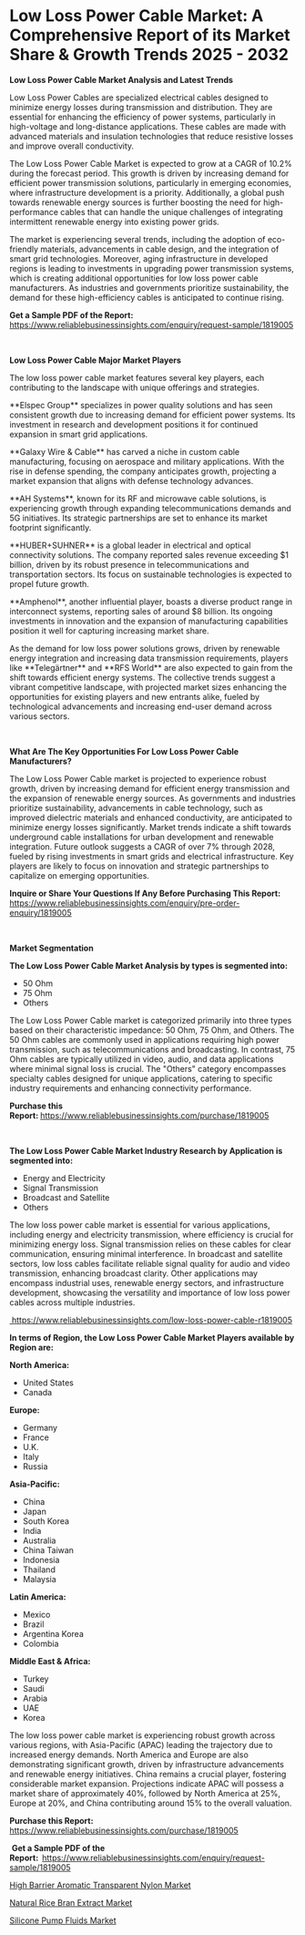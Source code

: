 <p><h1>Low Loss Power Cable Market: A Comprehensive Report of its Market Share & Growth Trends 2025 - 2032</h1></p><p><strong>Low Loss Power Cable Market Analysis and Latest Trends</strong></p>
<p><p>Low Loss Power Cables are specialized electrical cables designed to minimize energy losses during transmission and distribution. They are essential for enhancing the efficiency of power systems, particularly in high-voltage and long-distance applications. These cables are made with advanced materials and insulation technologies that reduce resistive losses and improve overall conductivity.</p><p>The Low Loss Power Cable Market is expected to grow at a CAGR of 10.2% during the forecast period. This growth is driven by increasing demand for efficient power transmission solutions, particularly in emerging economies, where infrastructure development is a priority. Additionally, a global push towards renewable energy sources is further boosting the need for high-performance cables that can handle the unique challenges of integrating intermittent renewable energy into existing power grids.</p><p>The market is experiencing several trends, including the adoption of eco-friendly materials, advancements in cable design, and the integration of smart grid technologies. Moreover, aging infrastructure in developed regions is leading to investments in upgrading power transmission systems, which is creating additional opportunities for low loss power cable manufacturers. As industries and governments prioritize sustainability, the demand for these high-efficiency cables is anticipated to continue rising.</p></p>
<p><strong>Get a Sample PDF of the Report:&nbsp;</strong> <a href="https://www.reliablebusinessinsights.com/enquiry/request-sample/1819005?utm_campaign=84&utm_medium=2&utm_source=Github&utm_content=ia&utm_term=02022025&utm_id=low-loss-power-cable">https://www.reliablebusinessinsights.com/enquiry/request-sample/1819005</a></p>
<p>&nbsp;</p>
<p><strong>Low Loss Power Cable Major Market Players</strong></p>
<p><p>The low loss power cable market features several key players, each contributing to the landscape with unique offerings and strategies. </p><p>**Elspec Group** specializes in power quality solutions and has seen consistent growth due to increasing demand for efficient power systems. Its investment in research and development positions it for continued expansion in smart grid applications.</p><p>**Galaxy Wire & Cable** has carved a niche in custom cable manufacturing, focusing on aerospace and military applications. With the rise in defense spending, the company anticipates growth, projecting a market expansion that aligns with defense technology advances.</p><p>**AH Systems**, known for its RF and microwave cable solutions, is experiencing growth through expanding telecommunications demands and 5G initiatives. Its strategic partnerships are set to enhance its market footprint significantly.</p><p>**HUBER+SUHNER** is a global leader in electrical and optical connectivity solutions. The company reported sales revenue exceeding $1 billion, driven by its robust presence in telecommunications and transportation sectors. Its focus on sustainable technologies is expected to propel future growth.</p><p>**Amphenol**, another influential player, boasts a diverse product range in interconnect systems, reporting sales of around $8 billion. Its ongoing investments in innovation and the expansion of manufacturing capabilities position it well for capturing increasing market share.</p><p>As the demand for low loss power solutions grows, driven by renewable energy integration and increasing data transmission requirements, players like **Telegärtner** and **RFS World** are also expected to gain from the shift towards efficient energy systems. The collective trends suggest a vibrant competitive landscape, with projected market sizes enhancing the opportunities for existing players and new entrants alike, fueled by technological advancements and increasing end-user demand across various sectors.</p></p>
<p>&nbsp;</p>
<p><strong>What Are The Key Opportunities For Low Loss Power Cable Manufacturers?</strong></p>
<p><p>The Low Loss Power Cable market is projected to experience robust growth, driven by increasing demand for efficient energy transmission and the expansion of renewable energy sources. As governments and industries prioritize sustainability, advancements in cable technology, such as improved dielectric materials and enhanced conductivity, are anticipated to minimize energy losses significantly. Market trends indicate a shift towards underground cable installations for urban development and renewable integration. Future outlook suggests a CAGR of over 7% through 2028, fueled by rising investments in smart grids and electrical infrastructure. Key players are likely to focus on innovation and strategic partnerships to capitalize on emerging opportunities.</p></p>
<p><strong>Inquire or Share Your Questions If Any Before Purchasing This Report:</strong> <a href="https://www.reliablebusinessinsights.com/enquiry/pre-order-enquiry/1819005?utm_campaign=84&utm_medium=2&utm_source=Github&utm_content=ia&utm_term=02022025&utm_id=low-loss-power-cable">https://www.reliablebusinessinsights.com/enquiry/pre-order-enquiry/1819005</a></p>
<p>&nbsp;</p>
<p><strong>Market Segmentation</strong></p>
<p><strong>The Low Loss Power Cable Market Analysis by types is segmented into:</strong></p>
<p><ul><li>50 Ohm</li><li>75 Ohm</li><li>Others</li></ul></p>
<p><p>The Low Loss Power Cable market is categorized primarily into three types based on their characteristic impedance: 50 Ohm, 75 Ohm, and Others. The 50 Ohm cables are commonly used in applications requiring high power transmission, such as telecommunications and broadcasting. In contrast, 75 Ohm cables are typically utilized in video, audio, and data applications where minimal signal loss is crucial. The "Others" category encompasses specialty cables designed for unique applications, catering to specific industry requirements and enhancing connectivity performance.</p></p>
<p><strong>Purchase this Report:&nbsp;</strong><a href="https://www.reliablebusinessinsights.com/purchase/1819005?utm_campaign=84&utm_medium=2&utm_source=Github&utm_content=ia&utm_term=02022025&utm_id=low-loss-power-cable">https://www.reliablebusinessinsights.com/purchase/1819005</a></p>
<p>&nbsp;</p>
<p><strong>The Low Loss Power Cable Market Industry Research by Application is segmented into:</strong></p>
<p><ul><li>Energy and Electricity</li><li>Signal Transmission</li><li>Broadcast and Satellite</li><li>Others</li></ul></p>
<p><p>The low loss power cable market is essential for various applications, including energy and electricity transmission, where efficiency is crucial for minimizing energy loss. Signal transmission relies on these cables for clear communication, ensuring minimal interference. In broadcast and satellite sectors, low loss cables facilitate reliable signal quality for audio and video transmission, enhancing broadcast clarity. Other applications may encompass industrial uses, renewable energy sectors, and infrastructure development, showcasing the versatility and importance of low loss power cables across multiple industries.</p></p>
<p><a href="https://www.reliablebusinessinsights.com/low-loss-power-cable-r1819005?utm_campaign=84&utm_medium=2&utm_source=Github&utm_content=ia&utm_term=02022025&utm_id=low-loss-power-cable">&nbsp;https://www.reliablebusinessinsights.com/low-loss-power-cable-r1819005</a></p>
<p><strong>In terms of Region, the Low Loss Power Cable Market Players available by Region are:</strong></p>
<p>
    <p> <strong> North America: </strong>
        <ul>
            <li>United States</li>
            <li>Canada</li>
        </ul>
        </p> 
    <p> <strong> Europe: </strong>
        <ul>
            <li>Germany</li>
            <li>France</li>
            <li>U.K.</li>
            <li>Italy</li>
            <li>Russia</li>
        </ul>
        </p> 
    <p> <strong> Asia-Pacific: </strong>
        <ul>
            <li>China</li>
            <li>Japan</li>
            <li>South Korea</li>
            <li>India</li>
            <li>Australia</li>
            <li>China Taiwan</li>
            <li>Indonesia</li>
            <li>Thailand</li>
            <li>Malaysia</li>
        </ul>
        </p> 
    <p> <strong> Latin America: </strong>
        <ul>
            <li>Mexico</li>
            <li>Brazil</li>
            <li>Argentina Korea</li>
            <li>Colombia</li>
        </ul>
        </p> 
    <p> <strong> Middle East & Africa: </strong>
        <ul>
            <li>Turkey</li>
            <li>Saudi</li>
            <li>Arabia</li>
            <li>UAE</li>
            <li>Korea</li>
        </ul>
    </p>
    </p>
<p><p>The low loss power cable market is experiencing robust growth across various regions, with Asia-Pacific (APAC) leading the trajectory due to increased energy demands. North America and Europe are also demonstrating significant growth, driven by infrastructure advancements and renewable energy initiatives. China remains a crucial player, fostering considerable market expansion. Projections indicate APAC will possess a market share of approximately 40%, followed by North America at 25%, Europe at 20%, and China contributing around 15% to the overall valuation.</p></p>
<p><strong>Purchase this Report: </strong><a href="https://www.reliablebusinessinsights.com/purchase/1819005?utm_campaign=84&utm_medium=2&utm_source=Github&utm_content=ia&utm_term=02022025&utm_id=low-loss-power-cable">https://www.reliablebusinessinsights.com/purchase/1819005</a></p>
<p>&nbsp;<strong>Get a Sample PDF of the Report:&nbsp;&nbsp;</strong><a href="https://www.reliablebusinessinsights.com/enquiry/request-sample/1819005?utm_campaign=84&utm_medium=2&utm_source=Github&utm_content=ia&utm_term=02022025&utm_id=low-loss-power-cable">https://www.reliablebusinessinsights.com/enquiry/request-sample/1819005</a></p>
<p><strong></strong></p>
<p><p><a href="https://github.com/binnazcassam/Market-Research-Report-List-1/blob/main/high-barrier-aromatic-transparent-nylon-market.md?utm_campaign=84&utm_medium=2&utm_source=Github&utm_content=ia&utm_term=02022025&utm_id=low-loss-power-cable">High Barrier Aromatic Transparent Nylon Market</a></p><p><a href="https://github.com/genayziben/Market-Research-Report-List-1/blob/main/natural-rice-bran-extract-market.md?utm_campaign=84&utm_medium=2&utm_source=Github&utm_content=ia&utm_term=02022025&utm_id=low-loss-power-cable">Natural Rice Bran Extract Market</a></p><p><a href="https://github.com/beroxiluwaya/Market-Research-Report-List-1/blob/main/silicone-pump-fluids-market.md?utm_campaign=84&utm_medium=2&utm_source=Github&utm_content=ia&utm_term=02022025&utm_id=low-loss-power-cable">Silicone Pump Fluids Market</a></p></p>